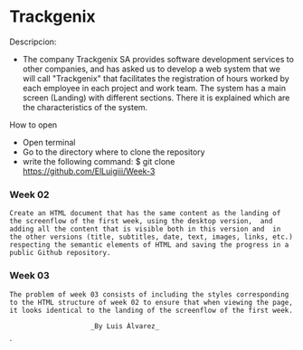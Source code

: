 # Trackgenix
  Descripcion:
  
- The company Trackgenix SA provides software development services 
to other companies, and has asked us to develop a web system that 
we will call "Trackgenix" that facilitates the registration of hours 
worked by each employee in each project and work team.
The system has a main screen (Landing) with different sections. 
There it is explained which are the characteristics of the system.


How to open
- Open terminal
- Go to the directory where to clone the repository
- write the following command: 
$ git clone https://github.com/ElLuigiii/Week-3

### Week 02

``Create an HTML document that has the same content as the landing
of the screenflow of the first week, using the desktop version, 
and adding all the content that is visible both in this version and 
in the other versions (title, subtitles, date, text, images, links, etc.)
respecting the semantic elements of HTML and saving the progress in a public Github repository.
``
### Week 03
``
The problem of week 03 consists of including the styles corresponding to the HTML structure of week 02 to ensure that when viewing the page, it looks identical to the landing of the screenflow of the first week.
``

                        _By Luis Álvarez_

`